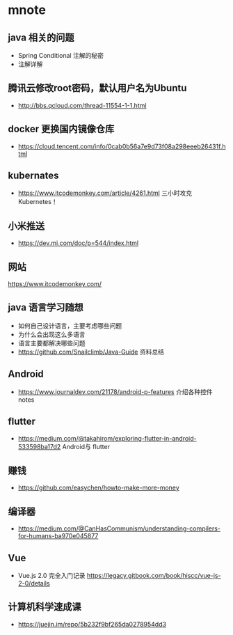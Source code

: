 # mnote

## java 相关的问题
- Spring Conditional 注解的秘密
- 注解详解
## 腾讯云修改root密码，默认用户名为Ubuntu
- http://bbs.qcloud.com/thread-11554-1-1.html
## docker 更换国内镜像仓库
- https://cloud.tencent.com/info/0cab0b56a7e9d73f08a298eeeb26431f.html

## kubernates
- https://www.itcodemonkey.com/article/4261.html 三小时攻克 Kubernetes！
## 小米推送
- https://dev.mi.com/doc/p=544/index.html
## 网站
https://www.itcodemonkey.com/
## java 语言学习随想
- 如何自己设计语言，主要考虑哪些问题
- 为什么会出现这么多语言
- 语言主要都解决哪些问题
- https://github.com/Snailclimb/Java-Guide 资料总结
## Android
 - https://www.journaldev.com/21178/android-p-features 介绍各种控件
notes
## flutter 
- https://medium.com/@takahirom/exploring-flutter-in-android-533598ba17d2  Android与 flutter
## 赚钱
- https://github.com/easychen/howto-make-more-money

## 编译器
- https://medium.com/@CanHasCommunism/understanding-compilers-for-humans-ba970e045877

## Vue
- Vue.js 2.0 完全入门记录 https://legacy.gitbook.com/book/hiscc/vue-js-2-0/details

## 计算机科学速成课
- https://juejin.im/repo/5b232f9bf265da0278954dd3
